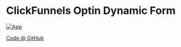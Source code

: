 # ClickFunnels Optin Dynamic Form


[![App](https://img.shields.io/badge/Target_Platform-ClickFunnels-red.svg)](https://www.mindsetsamurai.com)


[Code @ GitHub](https://github.com/FBlade/ClickFunnels-Optin-DynamicForm/blob/master/README.md)
